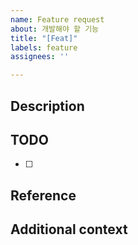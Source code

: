 ```yaml
---
name: Feature request
about: 개발해야 할 기능
title: "[Feat]"
labels: feature
assignees: ''

---
```


## Description
<!-- 개발하고자 하는 기능에 대해 설명해주세요 -->

## TODO
<!-- 개발을 위해 해야 할 일을 작성해주세요 -->
- [ ]

## Reference
<!-- 참고 자료가 있다면 작성해주세요 -->

## Additional context
<!-- 추가적인 내용이 있다면 작성해주세요 -->
